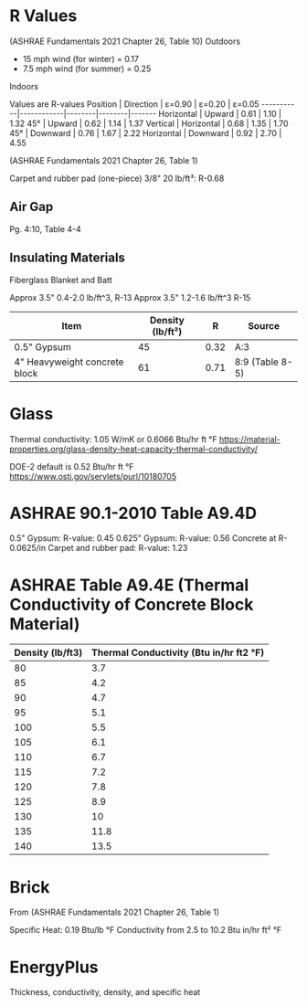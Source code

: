 # R Values

(ASHRAE Fundamentals 2021 Chapter 26, Table 10)
Outdoors
  - 15 mph wind (for winter) = 0.17
  - 7.5 mph wind (for summer) = 0.25

Indoors

Values are R-values
Position   | Direction  | ε=0.90 | ε=0.20 | ε=0.05
-----------|------------|--------|--------|-------
Horizontal | Upward     | 0.61   | 1.10   | 1.32
45°        | Upward     | 0.62   | 1.14   | 1.37
Vertical   | Horizontal | 0.68   | 1.35   | 1.70
45°        | Downward   | 0.76   | 1.67   | 2.22
Horizontal | Downward   | 0.92   | 2.70   | 4.55


(ASHRAE Fundamentals 2021 Chapter 26, Table 1)

Carpet and rubber pad (one-piece) 3/8" 20 lb/ft³: R-0.68



## Air Gap

Pg. 4:10, Table 4-4

## Insulating Materials

Fiberglass Blanket and Batt

Approx 3.5" 0.4-2.0 lb/ft^3, R-13
Approx 3.5" 1.2-1.6 lb/ft^3  R-15


Item                          | Density (lb/ft²) | R    | Source
------------------------------|------------------|------|----------------
0.5" Gypsum                   | 45               | 0.32 | A:3
4" Heavyweight concrete block | 61               | 0.71 | 8:9 (Table 8-5)


# Glass

Thermal conductivity: 1.05 W/mK or 0.6066 Btu/hr ft °F <https://material-properties.org/glass-density-heat-capacity-thermal-conductivity/>

DOE-2 default is 0.52 Btu/hr ft °F <https://www.osti.gov/servlets/purl/10180705>

# ASHRAE 90.1-2010 Table A9.4D

0.5" Gypsum: R-value: 0.45
0.625" Gypsum: R-value: 0.56
Concrete at R-0.0625/in
Carpet and rubber pad: R-value: 1.23

# ASHRAE Table A9.4E (Thermal Conductivity of Concrete Block Material)

Density (lb/ft3) | Thermal Conductivity (Btu in/hr ft2 °F)
-----------------|----------------------------------------
80               | 3.7
85               | 4.2
90               | 4.7
95               | 5.1
100              | 5.5
105              | 6.1
110              | 6.7
115              | 7.2
120              | 7.8
125              | 8.9
130              | 10
135              | 11.8
140              | 13.5

# Brick

From (ASHRAE Fundamentals 2021 Chapter 26, Table 1)

Specific Heat: 0.19 Btu/lb °F
Conductivity from 2.5 to 10.2 Btu in/hr ft² °F

# EnergyPlus

Thickness, conductivity, density, and specific heat

